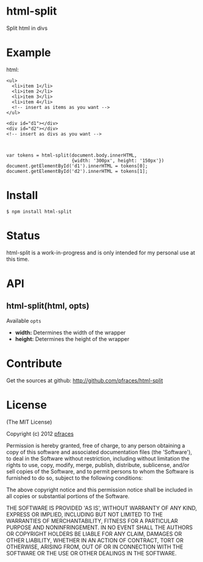 # html-split

Split html in divs

# Example

html:

    <ul>
      <li>item 1</li>
      <li>item 2</li>
      <li>item 3</li>
      <li>item 4</li>
      <!-- insert as items as you want -->
    </ul>

    <div id="d1"></div>
    <div id="d2"></div>
    <!-- insert as divs as you want -->



    var tokens = html-split(document.body.innerHTML, 
                            {width: '300px', height: '150px'})
    document.getElementById('d1').innerHTML = tokens[0];
    document.getElementById('d2').innerHTML = tokens[1];

# Install

    $ npm install html-split

# Status

html-split is a work-in-progress and is only intended for my personal use at
this time. 

# API

## html-split(html, opts)

Available `opts`

*   **width:** Determines the width of the wrapper
*   **height:** Determines the height of the wrapper

# Contribute

Get the sources at github: http://github.com/pfraces/html-split

# License

(The MIT License)

Copyright (c) 2012 [pfraces](http://github.com/pfraces)

Permission is hereby granted, free of charge, to any person obtaining a copy of
this software and associated documentation files (the 'Software'), to deal in
the Software without restriction, including without limitation the rights to
use, copy, modify, merge, publish, distribute, sublicense, and/or sell copies
of the Software, and to permit persons to whom the Software is furnished to do
so, subject to the following conditions:

The above copyright notice and this permission notice shall be included in all
copies or substantial portions of the Software.

THE SOFTWARE IS PROVIDED 'AS IS', WITHOUT WARRANTY OF ANY KIND, EXPRESS OR
IMPLIED, INCLUDING BUT NOT LIMITED TO THE WARRANTIES OF MERCHANTABILITY,
FITNESS FOR A PARTICULAR PURPOSE AND NONINFRINGEMENT. IN NO EVENT SHALL THE
AUTHORS OR COPYRIGHT HOLDERS BE LIABLE FOR ANY CLAIM, DAMAGES OR OTHER
LIABILITY, WHETHER IN AN ACTION OF CONTRACT, TORT OR OTHERWISE, ARISING FROM,
OUT OF OR IN CONNECTION WITH THE SOFTWARE OR THE USE OR OTHER DEALINGS IN THE
SOFTWARE.
